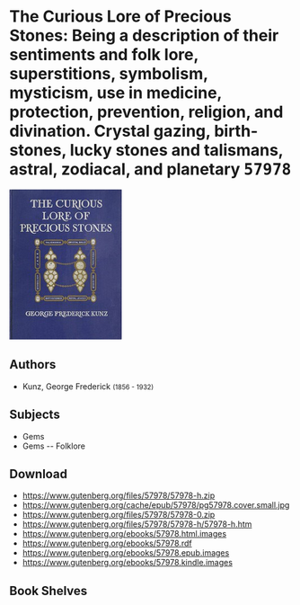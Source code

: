 # The Curious Lore of Precious Stones: Being a description of their sentiments and folk lore, superstitions, symbolism, mysticism, use in medicine, protection, prevention, religion, and divination. Crystal gazing, birth-stones, lucky stones and talismans, astral, zodiacal, and planetary <kbd>57978</kbd>

![](./cover.medium.jpg "")

## Authors


 - Kunz, George Frederick <small>(1856 - 1932)</small>

## Subjects


 - Gems
 - Gems -- Folklore

## Download


 - https://www.gutenberg.org/files/57978/57978-h.zip
 - https://www.gutenberg.org/cache/epub/57978/pg57978.cover.small.jpg
 - https://www.gutenberg.org/files/57978/57978-0.zip
 - https://www.gutenberg.org/files/57978/57978-h/57978-h.htm
 - https://www.gutenberg.org/ebooks/57978.html.images
 - https://www.gutenberg.org/ebooks/57978.rdf
 - https://www.gutenberg.org/ebooks/57978.epub.images
 - https://www.gutenberg.org/ebooks/57978.kindle.images

## Book Shelves


